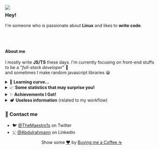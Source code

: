 <img align="left" src="https://i.ibb.co/ZJGDpqh/image.png">

### Hey!
I'm someone who is passionate about **Linux** and likes to **write code**.

<br/><br/>

#### About me
I mostly write **JS/TS** these days.
I'm currently focusing on front-end stuffs to be a "*full-stack developer*" 👏 <br/>
and sometimes I make random javascript libraries 😀

<details>
<summary>🚀 <b>Learning curve...</b></summary>

- [X] Backend developer
- [ ] Frontend developer (work in progress...)
- [ ] SQL databases (Deeply)
- [ ] Mobile developer (Flutter)

</details>

<details>

<summary>📈 <b>Some statistics that may surprise you!</b></summary>

![Metrics](github-metrics.svg)

</details>

<details>
<summary>✨ <b>Achievements I Got!</b></summary>

![achievements](achievements.svg)
</details>

<details>
<summary>🏕 <b>Useless information</b> (related to my workflow)</summary>

- **PC:** literally a potato with four gigs of ram
- **Code Editor:** Neovim
- **OS:** Fedora
- **Single:** I proud of myself to be single lmao

</details>


### 💬 Contact me
- 🐦 [@TheMaestro1s](https://twitter.com/TheMaestro1s) on Twitter
- 🇱 [@Abdulrahmann](https://linkedin.com/in/abdulrahmann) on Linkedin

<div align="center">
    Show some <a href="https://youtu.be/-7F40MVG0Wc">❤️</a> by <a href="https://ko-fi.com/themaestro">Buying me a Coffee ☕</a>
</div>
